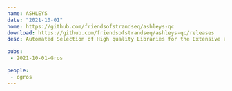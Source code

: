 ```yaml
---
name: ASHLEYS
date: "2021-10-01"
home: https://github.com/friendsofstrandseq/ashleys-qc
download: https://github.com/friendsofstrandseq/ashleys-qc/releases
desc: Automated Selection of High quality Libraries for the Extensive analYsis of Strandseq data

pubs:
 - 2021-10-01-Gros

people:
 - cgros
---
```

